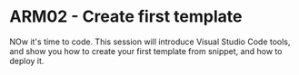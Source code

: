 # ARM02 - Create first template

NOw it's time to code. This session will introduce Visual Studio Code tools, and show you how to create your first template from snippet, and how to deploy it.
